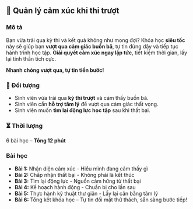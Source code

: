 ## 📌 Quản lý cảm xúc khi thi trượt  

### Mô tả  
Bạn vừa trải qua kỳ thi và kết quả không như mong đợi? Khóa học **siêu tốc** này sẽ giúp bạn **vượt qua cảm giác buồn bã**, tự tin đứng dậy và tiếp tục hành trình học tập. **Giải quyết cảm xúc ngay lập tức**, tiết kiệm thời gian, lấy lại tinh thần tích cực.  

**Nhanh chóng vượt qua, tự tin tiến bước!**  

### 🎯 Đối tượng  
- Sinh viên vừa trải qua **kỳ thi trượt** và cảm thấy buồn bã.  
- Sinh viên cần **hỗ trợ tâm lý** để vượt qua cảm giác thất vọng.  
- Sinh viên muốn **tìm lại động lực học tập** sau khi thất bại.  

### ⏳ Thời lượng  
6 bài học – **Tổng 12 phút**  

### Bài học  
- **Bài 1:** Nhận diện cảm xúc - Hiểu mình đang cảm thấy gì  
- **Bài 2:** Chấp nhận thất bại - Không phải là kết thúc  
- **Bài 3:** Tìm lại động lực - Nguồn cảm hứng từ thất bại  
- **Bài 4:** Kế hoạch hành động - Chuẩn bị cho lần sau  
- **Bài 5:** Thực hành kỹ thuật thư giãn - Lấy lại cân bằng tâm lý  
- **Bài 6:** Tổng kết khóa học – Tự tin đối mặt thử thách, sẵn sàng bước tiếp!